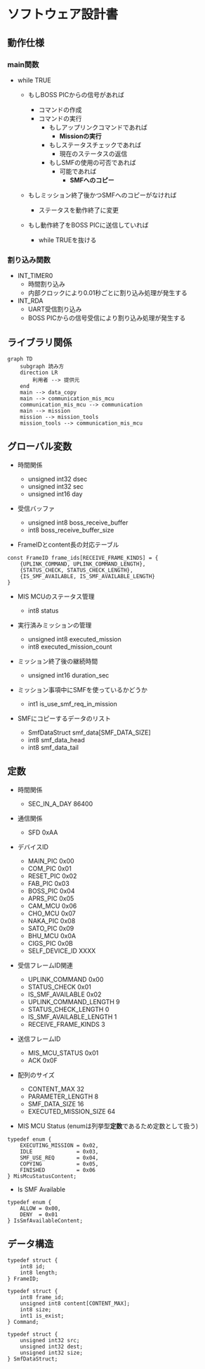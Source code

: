 # ソフトウェア設計書
## 動作仕様
### main関数
- while TRUE
    - もしBOSS PICからの信号があれば
        - コマンドの作成
        - コマンドの実行
            - もしアップリンクコマンドであれば
                -  **Missionの実行**
            - もしステータスチェックであれば
                - 現在のステータスの返信
            - もしSMFの使用の可否であれば
                - 可能であれば
                    - **SMFへのコピー**

    - もしミッション終了後かつSMFへのコピーがなければ
        - ステータスを動作終了に変更

    - もし動作終了をBOSS PICに送信していれば
        - while TRUEを抜ける


### 割り込み関数
- INT_TIMER0
    - 時間割り込み
    - 内部クロックにより0.01秒ごとに割り込み処理が発生する
- INT_RDA
    - UART受信割り込み
    - BOSS PICからの信号受信により割り込み処理が発生する

## ライブラリ関係
```mermaid 
graph TD
    subgraph 読み方
    direction LR
        利用者 --> 提供元
    end
    main --> data_copy
    main --> communication_mis_mcu
    communication_mis_mcu --> communication
    main --> mission
    mission --> mission_tools
    mission_tools --> communication_mis_mcu
```


## グローバル変数
- 時間関係
    - unsigned int32 dsec
    - unsigned int32 sec
    - unsigned int16 day

- 受信バッファ 
    - unsigned int8 boss_receive_buffer
    - int8 boss_receive_buffer_size

- FrameIDとcontent長の対応テーブル
```
const FrameID frame_ids[RECEIVE_FRAME_KINDS] = {
    {UPLINK_COMMAND, UPLINK_COMMAND_LENGTH}, 
    {STATUS_CHECK, STATUS_CHECK_LENGTH}, 
    {IS_SMF_AVAILABLE, IS_SMF_AVAILABLE_LENGTH}
}
```

- MIS MCUのステータス管理
    - int8 status

- 実行済みミッションの管理
    - unsigned int8 executed_mission
    - int8 executed_mission_count

- ミッション終了後の継続時間
    - unsigned int16 duration_sec

- ミッション事項中にSMFを使っているかどうか
    - int1 is_use_smf_req_in_mission

- SMFにコピーするデータのリスト
    - SmfDataStruct smf_data[SMF_DATA_SIZE]
    - int8 smf_data_head
    - int8 smf_data_tail


## 定数
- 時間関係
    - SEC_IN_A_DAY 86400

- 通信関係
    - SFD 0xAA

- デバイスID
    - MAIN_PIC  0x00
    - COM_PIC   0x01
    - RESET_PIC 0x02
    - FAB_PIC   0x03
    - BOSS_PIC  0x04
    - APRS_PIC  0x05
    - CAM_MCU   0x06
    - CHO_MCU   0x07
    - NAKA_PIC  0x08
    - SATO_PIC  0x09
    - BHU_MCU   0x0A
    - CIGS_PIC  0x0B
    - SELF_DEVICE_ID XXXX

- 受信フレームID関連
    - UPLINK_COMMAND        0x00
    - STATUS_CHECK          0x01
    - IS_SMF_AVAILABLE      0x02
    - UPLINK_COMMAND_LENGTH     9
    - STATUS_CHECK_LENGTH       0
    - IS_SMF_AVAILABLE_LENGTH   1
    - RECEIVE_FRAME_KINDS 3

- 送信フレームID
    - MIS_MCU_STATUS 0x01
    - ACK 0x0F

- 配列のサイズ
    - CONTENT_MAX 32
    - PARAMETER_LENGTH 8
    - SMF_DATA_SIZE 16
    - EXECUTED_MISSION_SIZE 64

- MIS MCU Status (enumは列挙型**定数**であるため定数として扱う)
```
typedef enum {
    EXECUTING_MISSION = 0x02,
    IDLE              = 0x03,
    SMF_USE_REQ       = 0x04,
    COPYING           = 0x05,
    FINISHED          = 0x06
} MisMcuStatusContent;
```

- Is SMF Available
```
typedef enum {
    ALLOW = 0x00,
    DENY  = 0x01
} IsSmfAvailableContent;
```

## データ構造
```
typedef struct {
    int8 id;
    int8 length;
} FrameID;
```

```
typedef struct {
    int8 frame_id;
    unsigned int8 content[CONTENT_MAX];
    int8 size;
    int1 is_exist;
} Command;
```

```
typedef struct {
    unsigned int32 src;
    unsigned int32 dest;
    unsigned int32 size;
} SmfDataStruct;
```